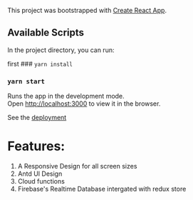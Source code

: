 This project was bootstrapped with [Create React App](https://github.com/facebook/create-react-app).

## Available Scripts

In the project directory, you can run:

first ### `yarn install`

### `yarn start`

Runs the app in the development mode.<br />
Open [http://localhost:3000](http://localhost:3000) to view it in the browser.


See the  [deployment](https://reactxlassix.firebaseapp.com/)

# Features:

1. A Responsive Design for all screen sizes
2. Antd UI Design
3. Cloud functions
4. Firebase's Realtime Database intergated with redux store
